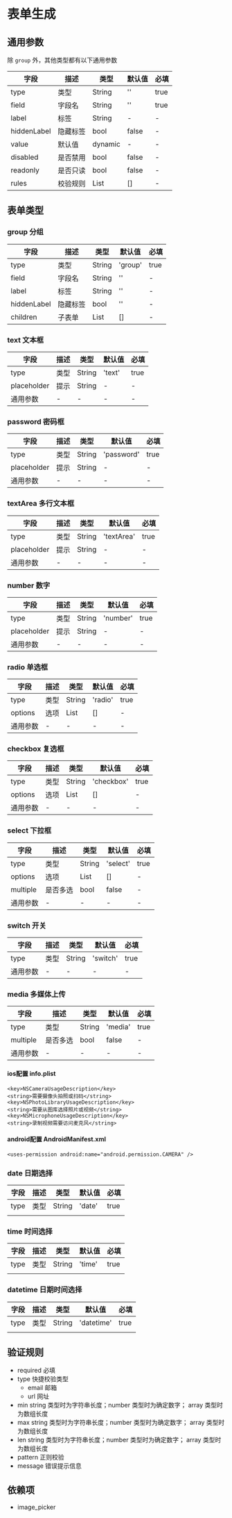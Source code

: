 # 表单生成

## 通用参数

除 `group` 外，其他类型都有以下通用参数

| 字段       | 描述  | 类型      | 默认值   | 必填   |
|----------|-----|---------|-------|------|
| type     | 类型  | String  | ''    | true |
| field    | 字段名 | String  | ''    | true |
| label    | 标签  | String  | -     | -  |
| hiddenLabel | 隐藏标签 | bool    | false | - |
| value    | 默认值 | dynamic | -     | -  |
| disabled | 是否禁用 | bool    | false | -  |
| readonly | 是否只读 | bool    | false | -  |
| rules    | 校验规则 | List    | []    | -  |

## 表单类型

### group 分组

| 字段          | 描述   | 类型        | 默认值     | 必填   |
|-------------|------|-----------|---------|------|
| type        | 类型   | String    | 'group' | true |
| field       | 字段名  | String    | ''      | -    |
| label       | 标签   | String    | ''      | -    |
| hiddenLabel | 隐藏标签 | bool      | ''      | -    |
| children    | 子表单  | List<Map> | []      | -    |

### text 文本框
| 字段   | 描述 | 类型     | 默认值    | 必填   |
|------|----|--------|--------|------|
| type | 类型 | String | 'text' | true |
| placeholder | 提示 | String  | -     | -  |
| 通用参数 | -  | -      | -      | -    |

### password 密码框
| 字段   | 描述 | 类型     | 默认值    | 必填   |
|------|----|--------|--------|------|
| type | 类型 | String | 'password' | true |
| placeholder | 提示 | String  | -     | -  |
| 通用参数 | -  | -      | -      | -    |

### textArea 多行文本框
| 字段   | 描述 | 类型     | 默认值    | 必填   |
|------|----|--------|--------|------|
| type | 类型 | String | 'textArea' | true |
| placeholder | 提示 | String  | -     | -  |
| 通用参数 | -  | -      | -      | -    |

### number 数字
| 字段   | 描述 | 类型     | 默认值    | 必填   |
|------|----|--------|--------|------|
| type | 类型 | String | 'number' | true |
| placeholder | 提示 | String  | -     | -  |
| 通用参数 | -  | -      | -      | -    |

### radio 单选框
| 字段      | 描述 | 类型        | 默认值     | 必填   |
|---------|----|-----------|---------|------|
| type    | 类型 | String    | 'radio' | true |
| options | 选项 | List<Map> | []      | -  |
| 通用参数    | -  | -         | -       | -    |

### checkbox 复选框
| 字段      | 描述 | 类型        | 默认值     | 必填   |
|---------|----|-----------|---------|------|
| type    | 类型 | String    | 'checkbox' | true |
| options | 选项 | List<Map> | []      | -  |
| 通用参数    | -  | -         | -       | -    |

### select 下拉框
| 字段      | 描述 | 类型        | 默认值     | 必填   |
|---------|----|-----------|---------|------|
| type    | 类型 | String    | 'select' | true |
| options | 选项 | List<Map> | []      | -  |
| multiple | 是否多选 | bool      | false   | -  |
| 通用参数    | -  | -         | -       | -    |

### switch 开关
| 字段      | 描述 | 类型        | 默认值     | 必填   |
|---------|----|-----------|---------|------|
| type    | 类型 | String    | 'switch' | true |
| 通用参数    | -  | -         | -       | -    |

### media 多媒体上传
| 字段      | 描述 | 类型        | 默认值     | 必填   |
|---------|----|-----------|---------|------|
| type    | 类型 | String    | 'media' | true |
| multiple | 是否多选 | bool      | false   | -  |
| 通用参数    | -  | -         | -       | -    |

#### ios配置 info.plist
```
<key>NSCameraUsageDescription</key>
<string>需要摄像头拍照或扫码</string>
<key>NSPhotoLibraryUsageDescription</key>
<string>需要从图库选择照片或视频</string>
<key>NSMicrophoneUsageDescription</key>
<string>录制视频需要访问麦克风</string>
```

#### android配置 AndroidManifest.xml
```
<uses-permission android:name="android.permission.CAMERA" />
```

### date 日期选择
| 字段      | 描述 | 类型        | 默认值     | 必填   |
|---------|----|-----------|---------|------|
| type    | 类型 | String    | 'date' | true |
|         |    |           |        |      |


### time 时间选择
| 字段      | 描述 | 类型        | 默认值     | 必填   |
|---------|----|-----------|---------|------|
| type    | 类型 | String    | 'time' | true |
|         |    |           |        |      |

### datetime 日期时间选择
| 字段      | 描述 | 类型        | 默认值     | 必填   |
|---------|----|-----------|---------|------|
| type    | 类型 | String    | 'datetime' | true |
|         |    |           |            |      |

## 验证规则
- required 必填
- type 快捷校验类型
  - email 邮箱
  - url 网址
- min string 类型时为字符串长度；number 类型时为确定数字； array 类型时为数组长度
- max string 类型时为字符串长度；number 类型时为确定数字； array 类型时为数组长度
- len string 类型时为字符串长度；number 类型时为确定数字； array 类型时为数组长度
- pattern 正则校验
- message 错误提示信息

## 依赖项
- image_picker